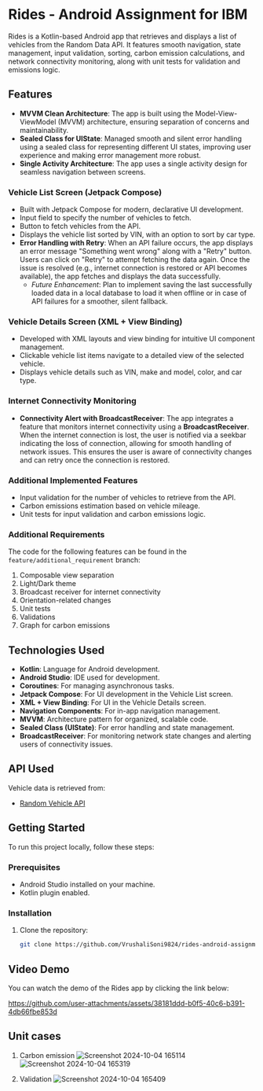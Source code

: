 # Rides - Android Assignment for IBM

Rides is a Kotlin-based Android app that retrieves and displays a list of vehicles from the Random Data API. It features smooth navigation, state management, input validation, sorting, carbon emission calculations, and network connectivity monitoring, along with unit tests for validation and emissions logic.

## Features

- **MVVM Clean Architecture**: The app is built using the Model-View-ViewModel (MVVM) architecture, ensuring separation of concerns and maintainability.
- **Sealed Class for UIState**: Managed smooth and silent error handling using a sealed class for representing different UI states, improving user experience and making error management more robust.
- **Single Activity Architecture**: The app uses a single activity design for seamless navigation between screens.

### Vehicle List Screen (Jetpack Compose)
- Built with Jetpack Compose for modern, declarative UI development.
- Input field to specify the number of vehicles to fetch.
- Button to fetch vehicles from the API.
- Displays the vehicle list sorted by VIN, with an option to sort by car type.
- **Error Handling with Retry**: When an API failure occurs, the app displays an error message "Something went wrong" along with a "Retry" button. Users can click on "Retry" to attempt fetching the data again. Once the issue is resolved (e.g., internet connection is restored or API becomes available), the app fetches and displays the data successfully.
  - *Future Enhancement*: Plan to implement saving the last successfully loaded data in a local database to load it when offline or in case of API failures for a smoother, silent fallback.

### Vehicle Details Screen (XML + View Binding)
- Developed with XML layouts and view binding for intuitive UI component management.
- Clickable vehicle list items navigate to a detailed view of the selected vehicle.
- Displays vehicle details such as VIN, make and model, color, and car type.

### Internet Connectivity Monitoring
- **Connectivity Alert with BroadcastReceiver**: The app integrates a feature that monitors internet connectivity using a **BroadcastReceiver**. When the internet connection is lost, the user is notified via a seekbar indicating the loss of connection, allowing for smooth handling of network issues. This ensures the user is aware of connectivity changes and can retry once the connection is restored.

### Additional Implemented Features
- Input validation for the number of vehicles to retrieve from the API.
- Carbon emissions estimation based on vehicle mileage.
- Unit tests for input validation and carbon emissions logic.

### Additional Requirements
The code for the following features can be found in the `feature/additional_requirement` branch:
1. Composable view separation
2. Light/Dark theme
3. Broadcast receiver for internet connectivity
4. Orientation-related changes
5. Unit tests
6. Validations
7. Graph for carbon emissions
   
## Technologies Used

- **Kotlin**: Language for Android development.
- **Android Studio**: IDE used for development.
- **Coroutines**: For managing asynchronous tasks.
- **Jetpack Compose**: For UI development in the Vehicle List screen.
- **XML + View Binding**: For UI in the Vehicle Details screen.
- **Navigation Components**: For in-app navigation management.
- **MVVM**: Architecture pattern for organized, scalable code.
- **Sealed Class (UIState)**: For error handling and state management.
- **BroadcastReceiver**: For monitoring network state changes and alerting users of connectivity issues.

## API Used

Vehicle data is retrieved from:
- [Random Vehicle API](https://random-data-api.com/api/vehicle/random_vehicle)

## Getting Started

To run this project locally, follow these steps:

### Prerequisites

- Android Studio installed on your machine.
- Kotlin plugin enabled.

### Installation

1. Clone the repository:
   ```bash
   git clone https://github.com/VrushaliSoni9824/rides-android-assignment-ibm
## Video Demo

You can watch the demo of the Rides app by clicking the link below:

https://github.com/user-attachments/assets/38181ddd-b0f5-40c6-b391-4db66fbe853d

## Unit cases

1. Carbon emission
![Screenshot 2024-10-04 165114](https://github.com/user-attachments/assets/a4170d92-46d7-4767-8154-fab5863c304b)
![Screenshot 2024-10-04 165319](https://github.com/user-attachments/assets/e6c599ab-4293-4a80-8efe-159faf7c202a)

2. Validation
![Screenshot 2024-10-04 165409](https://github.com/user-attachments/assets/3a93b6a9-9e5a-4354-9468-8a2b0f68c24b)
